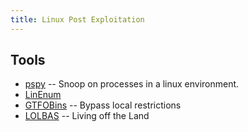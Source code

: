 ```yaml
---
title: Linux Post Exploitation
---
```


## Tools ##

* [pspy](https://github.com/DominicBreuker/pspy) -- Snoop on processes in a
  linux environment.
* [LinEnum](https://github.com/rebootuser/LinEnum)
* [GTFOBins](https://gtfobins.github.io/) -- Bypass local restrictions
* [LOLBAS](https://lolbas-project.github.io/#) -- Living off the Land
